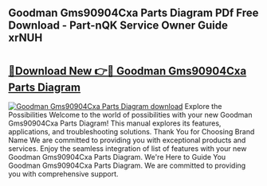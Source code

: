 ## Goodman Gms90904Cxa Parts Diagram PDf Free Download - Part-nQK Service Owner Guide xrNUH

# <h2><a href="http://dfqffa.blite.top/?on=Goodman+Gms90904Cxa+Parts+Diagram">🔗Download New 👉🔴 Goodman Gms90904Cxa Parts Diagram</a></h2>

[![Goodman Gms90904Cxa Parts Diagram download](https://i.imgur.com/lujVjoI.png)](http://dfqffa.blite.top/?on=Goodman+Gms90904Cxa+Parts+Diagram)
Explore the Possibilities Welcome to the world of possibilities with your new Goodman Gms90904Cxa Parts Diagram! This manual explores its features, applications, and troubleshooting solutions. Thank You for Choosing Brand Name We are committed to providing you with exceptional products and services. Enjoy the seamless integration of list of features with your new Goodman Gms90904Cxa Parts Diagram. We're Here to Guide You Goodman Gms90904Cxa Parts Diagram. We are committed to providing you with comprehensive support.
